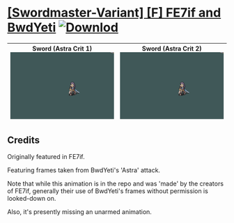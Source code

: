 # [\[Swordmaster-Variant\] \[F\] FE7if and BwdYeti](./) [![Downlod](https://img.shields.io/badge/Download--red?style=social&logo=github)](https://minhaskamal.github.io/DownGit/#/home?url=https://github.com/Klokinator/FE-Repo/tree/main/Battle%20Animations%2FInfantry%20-%20(Swd)%20Myrms%20and%20Swordmasters%2F%5BSwordmaster-Variant%5D%20%5BF%5D%20FE7if%20and%20BwdYeti)

| <b>Sword (Astra Crit 1)</b><br/><img alt="Sword animation" src="./1.%20Sword%20(Astra%20Crit%201)/Sword.gif"/> | <b>Sword (Astra Crit 2)</b><br/><img alt="Sword animation" src="./1.%20Sword%20(Astra%20Crit%202)/Sword.gif"/> |
| :---: | :---: |

## Credits

Originally featured in FE7if.

Featuring frames taken from BwdYeti's 'Astra' attack.

Note that while this animation is in the repo and was 'made' by the creators of FE7if, generally their use of BwdYeti's frames without permission is looked-down on.

Also, it's presently missing an unarmed animation.

